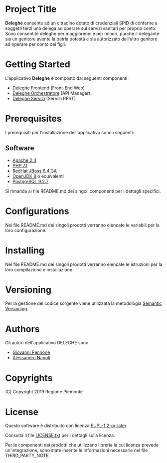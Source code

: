 # Project Title
**Deleghe** consente ad un cittadino dotato di credenziali SPID di conferire a soggetti terzi una delega ad operare sui servizi sanitari per proprio conto.
Sono consentite deleghe per maggiorenni e per minori, purchè il delegante sia un genitore avente la patria potestà e sia autorizzato dall'altro genitore ad operare per conto dei figli.
# Getting Started
L'applicativo **Deleghe** è composto dai seguenti componenti:
- [Deleghe Frontend](https://github.com/deleghe/deleghe-frontend) (Front-End Web)
- [Deleghe Orchestratore](https://github.com/deleghe/deleghe-orchestratore) (API Manager)
- [Deleghe Servizi](https://github.com/deleghe/deleghe-servizi) (Servizi REST)
# Prerequisites
I prerequisiti per l'installazione dell'applicativo sono i seguenti:
## Software
- [Apache 2.4](https://www.apache.org)
- [PHP 7.1](https://www.php.net)
- [RedHat JBoss 6.4 GA](https://developers.redhat.com/products/eap/download)
- [OpenJDK 8](https://openjdk.java.net/install/) o equivalenti
- [PostgreSQL 9.2.7](https://www.postgresql.org/download/)

Si rimanda ai file README&#46;md dei singoli componenti per i dettagli specifici.
# Configurations
Nei file README.md dei singoli prodotti verranno elencate le variabili per la loro configurazione.
# Installing
Nei file README.md dei singoli prodotti verranno elencate le istruzioni per la loro compilazione e installazione.
# Versioning
Per la gestione del codice sorgente viene utilizzata la metodologia [Semantic Versioning](https://semver.org/).
# Authors
Gli autori dell'applicativo DELEGHE sono:
- [Giovanni Pennone](mailto:giovanni.pennone@csi.it)
- [Alessandro Napoli](mailto:alessandro.napoli@csi.it)
# Copyrights
(C) Copyright 2019 Regione Piemonte
# License
Questo software è distribuito con licenza [EUPL-1.2-or-later](https://joinup.ec.europa.eu/collection/eupl/eupl-text-11-12)

Consulta il file [LICENSE.txt](LICENSE.txt) per i dettagli sulla licenza.

Per le componenti dei prodotti che utilizzano librerie la cui licenza prevede un'integrazione, sono state inserite le informazioni necessarie nel file THIRD_PARTY_NOTE.
